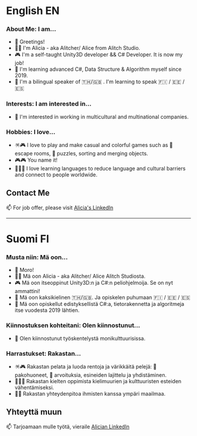# English EN
### About Me: I am...
- 👋 Greetings! 
- 👩‍💻 I'm Alicia - aka Alitcher/ Alice from Alitch Studio.
- 🎮 I'm a self-taught Unity3D developer && C# Developer. It is now my job!
- 🌱 I'm learning advanced C#, Data Structure & Algorithm myself since 2019.
- 👄 I'm a bilingual speaker of 🇹🇭/🇬🇧	. I'm learning to speak 🇫🇮 / 🇪🇪 / 🇪🇸	

### Interests: I am interested in...
- 👀 I'm interested in working in multicultural and multinational companies.

### Hobbies: I love...
- 🪅🎮 I love to play and make casual and colorful games such as 🧸 escape rooms, 🧩 puzzles, sorting and merging objects. 
- 🎮🎮 You name it!
- 🏳️‍🌈💓 I love learning languages to reduce language and cultural barriers and connect to people worldwide.

## Contact Me
📫 For job offer, please visit [Alicia's LinkedIn](https://www.linkedin.com/in/aliciagamedev/) 

---

# Suomi FI
### Musta niin: Mä oon...
- 👋 Moro! 
- 👩‍💻 Mä oon Alicia - aka Alitcher/ Alice Alitch Studiosta.
- 🎮 Mä oon itseoppinut Unity3D:n ja C#:n peliohjelmoija. Se on nyt ammattini!
- 👄 Mä oon kaksikielinen 🇹🇭/🇬🇧. Ja opiskelen puhumaan 🇫🇮 / 🇪🇪 / 🇪🇸	
- 🌱 Mä oon opiskellut edistyksellistä C#:a, tietorakennetta ja algoritmeja itse vuodesta 2019 lähtien.

### Kiinnostuksen kohteitani: Olen kiinnostunut...
- 👀 Olen kiinnostunut työskentelystä monikulttuurisissa.

### Harrastukset: Rakastan...
- 🪅🎮 Rakastan pelata ja luoda rentoja ja värikkäitä pelejä: 🧸 pakohuoneet, 🧩 arvoituksia, esineiden lajittelu ja yhdistäminen. 
- 🏳️‍🌈💓 Rakastan kielten oppimista kielimuurien ja kulttuuristen esteiden vähentämiseksi.
- 🤝🙏 Rakastan yhteydenpitoa ihmisten kanssa ympäri maailmaa.

## Yhteyttä muun
📫 Tarjoamaan mulle työtä, vieraile [Alician LinkedIn](https://www.linkedin.com/in/aliciagamedev/)

<!---
Alitcher/Alitcher is a ✨ special ✨ repository because its `README.md` (this file) appears on your GitHub profile.
You can click the Preview link to take a look at your changes.
--->
